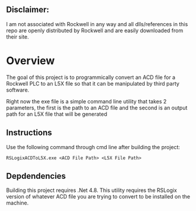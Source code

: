 ## Disclaimer:
I am not associated with Rockwell in any way and all dlls/references in this repo are openly distributed by Rockwell and are easily downloaded from their site.

# Overview
The goal of this project is to programmically convert an ACD file for a Rockwell PLC to an L5X file so that it can be manipulated by third party software.

Right now the exe file is a simple command line utility that takes 2 parameters, the first is the path to an ACD file and the second is an output path for an L5X file that will be generated

## Instructions
Use the following command through cmd line after building the project:
```console
RSLogixACDToL5X.exe <ACD File Path> <L5X File Path>
```

## Depdendencies
Building this project requires .Net 4.8.
This utility requires the RSLogix version of whatever ACD file you are trying to convert to be installed on the machine.
